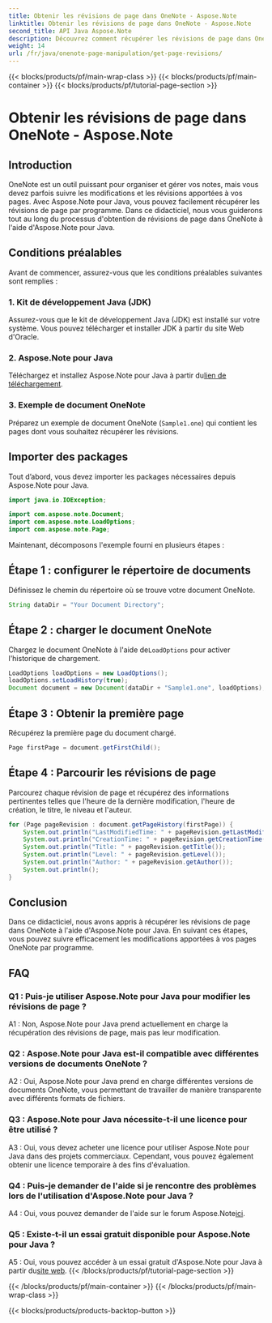 ```yaml
---
title: Obtenir les révisions de page dans OneNote - Aspose.Note
linktitle: Obtenir les révisions de page dans OneNote - Aspose.Note
second_title: API Java Aspose.Note
description: Découvrez comment récupérer les révisions de page dans OneNote à l’aide d’Aspose.Note pour Java. Suivez notre guide étape par étape pour un suivi efficace des modifications.
weight: 14
url: /fr/java/onenote-page-manipulation/get-page-revisions/
---
```


{{< blocks/products/pf/main-wrap-class >}}
{{< blocks/products/pf/main-container >}}
{{< blocks/products/pf/tutorial-page-section >}}

# Obtenir les révisions de page dans OneNote - Aspose.Note

## Introduction

OneNote est un outil puissant pour organiser et gérer vos notes, mais vous devez parfois suivre les modifications et les révisions apportées à vos pages. Avec Aspose.Note pour Java, vous pouvez facilement récupérer les révisions de page par programme. Dans ce didacticiel, nous vous guiderons tout au long du processus d'obtention de révisions de page dans OneNote à l'aide d'Aspose.Note pour Java.

## Conditions préalables

Avant de commencer, assurez-vous que les conditions préalables suivantes sont remplies :

### 1. Kit de développement Java (JDK)

Assurez-vous que le kit de développement Java (JDK) est installé sur votre système. Vous pouvez télécharger et installer JDK à partir du site Web d'Oracle.

### 2. Aspose.Note pour Java

Téléchargez et installez Aspose.Note pour Java à partir du[lien de téléchargement](https://releases.aspose.com/note/java/).

### 3. Exemple de document OneNote

Préparez un exemple de document OneNote (`Sample1.one`) qui contient les pages dont vous souhaitez récupérer les révisions.

## Importer des packages

Tout d’abord, vous devez importer les packages nécessaires depuis Aspose.Note pour Java.

```java
import java.io.IOException;

import com.aspose.note.Document;
import com.aspose.note.LoadOptions;
import com.aspose.note.Page;
```

Maintenant, décomposons l'exemple fourni en plusieurs étapes :

## Étape 1 : configurer le répertoire de documents

Définissez le chemin du répertoire où se trouve votre document OneNote.

```java
String dataDir = "Your Document Directory";
```

## Étape 2 : charger le document OneNote

 Chargez le document OneNote à l'aide de`LoadOptions` pour activer l'historique de chargement.

```java
LoadOptions loadOptions = new LoadOptions();
loadOptions.setLoadHistory(true);
Document document = new Document(dataDir + "Sample1.one", loadOptions);
```

## Étape 3 : Obtenir la première page

Récupérez la première page du document chargé.

```java
Page firstPage = document.getFirstChild();
```

## Étape 4 : Parcourir les révisions de page

Parcourez chaque révision de page et récupérez des informations pertinentes telles que l'heure de la dernière modification, l'heure de création, le titre, le niveau et l'auteur.

```java
for (Page pageRevision : document.getPageHistory(firstPage)) {
    System.out.println("LastModifiedTime: " + pageRevision.getLastModifiedTime());
    System.out.println("CreationTime: " + pageRevision.getCreationTime());
    System.out.println("Title: " + pageRevision.getTitle());
    System.out.println("Level: " + pageRevision.getLevel());
    System.out.println("Author: " + pageRevision.getAuthor());
    System.out.println();
}
```

## Conclusion

Dans ce didacticiel, nous avons appris à récupérer les révisions de page dans OneNote à l'aide d'Aspose.Note pour Java. En suivant ces étapes, vous pouvez suivre efficacement les modifications apportées à vos pages OneNote par programme.

## FAQ

### Q1 : Puis-je utiliser Aspose.Note pour Java pour modifier les révisions de page ?

A1 : Non, Aspose.Note pour Java prend actuellement en charge la récupération des révisions de page, mais pas leur modification.

### Q2 : Aspose.Note pour Java est-il compatible avec différentes versions de documents OneNote ?

A2 : Oui, Aspose.Note pour Java prend en charge différentes versions de documents OneNote, vous permettant de travailler de manière transparente avec différents formats de fichiers.

### Q3 : Aspose.Note pour Java nécessite-t-il une licence pour être utilisé ?

A3 : Oui, vous devez acheter une licence pour utiliser Aspose.Note pour Java dans des projets commerciaux. Cependant, vous pouvez également obtenir une licence temporaire à des fins d'évaluation.

### Q4 : Puis-je demander de l'aide si je rencontre des problèmes lors de l'utilisation d'Aspose.Note pour Java ?

 A4 : Oui, vous pouvez demander de l'aide sur le forum Aspose.Note[ici](https://forum.aspose.com/c/note/28).

### Q5 : Existe-t-il un essai gratuit disponible pour Aspose.Note pour Java ?

 A5 : Oui, vous pouvez accéder à un essai gratuit d'Aspose.Note pour Java à partir du[site web](https://releases.aspose.com/).
{{< /blocks/products/pf/tutorial-page-section >}}

{{< /blocks/products/pf/main-container >}}
{{< /blocks/products/pf/main-wrap-class >}}

{{< blocks/products/products-backtop-button >}}
